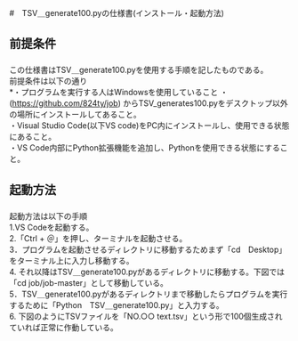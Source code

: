 #　TSV＿generate100.pyの仕様書(インストール・起動方法)<h2>

##  前提条件<h3>
  この仕様書はTSV＿generate100.pyを使用する手順を記したものである。<br>
  前提条件は以下の通り<br>
  *・プログラムを実行する人はWindowsを使用していること
  ・(https://github.com/824ty/job) からTSV_generates100.pyをデスクトップ以外の場所にインストールしてあること。<br>
  ・Visual Studio Code(以下VS code)をPC内にインストールし、使用できる状態にあること。<br>
  ・VS Code内部にPython拡張機能を追加し、Pythonを使用できる状態にすること。<br>
##  起動方法<h3>
  起動方法は以下の手順<br>
  1.VS Codeを起動する。<br>
  2.「Ctrl + ＠」を押し、ターミナルを起動させる。<br>
  3．プログラムを起動させるディレクトリに移動するためまず「cd　Desktop」をターミナル上に入力し移動する。<br>
  4. それ以降はTSV＿generate100.pyがあるディレクトリに移動する。下図では「cd job/job-master」として移動している。<br>
  5．TSV＿generate100.pyがあるディレクトリまで移動したらプログラムを実行するために「Python　TSV＿generate100.py」と入力する。<br>
  6. 下図のようにTSVファイルを「NO.○○ text.tsv」という形で100個生成されていれば正常に作動している。
  
